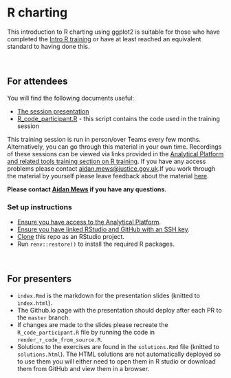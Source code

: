 # R charting

This introduction to R charting using ggplot2 is suitable for those who have completed the 
[Intro R training](https://github.com/moj-analytical-services/IntroRTraining) or have at least 
reached an equivalent standard to having done this.  

<br>

## For attendees

You will find the following documents useful:

* [The session presentation](https://moj-analytical-services.github.io/ggplotTraining/)   
* [R_code_participant.R](R_code_participant.R) - this script contains the code used in the training session  
  
This training session is run in person/over Teams every few months. Alternatively, you can go 
through this material in your own time. Recordings of these sessions can be viewed via links 
provided in the [Analytical Platform and related tools training section on R training](https://moj-analytical-services.github.io/ap-tools-training/ITG.html#r-training). If you 
have any access problems please contact <aidan.mews@justice.gov.uk>.If you work 
through the material by yourself please leave feedback about the material 
[here](https://airtable.com/shr9u2OJB2pW8Y0Af).  

**Please contact [Aidan Mews](aidan.mews@justice.gov.uk) if you have any questions.**

### Set up instructions
* [Ensure you have access to the Analytical Platform](https://user-guidance.analytical-platform.service.justice.gov.uk/get-started.html#quickstart-guide).
* [Ensure you have linked RStudio and GitHub with an SSH key](https://user-guidance.analytical-platform.service.justice.gov.uk/github/set-up-github.html).
* [Clone](https://user-guidance.analytical-platform.service.justice.gov.uk/github/rstudio-git.html#work-with-git-in-rstudio) this repo as an RStudio project.
* Run `renv::restore()` to install the required R packages.

<br>

## For presenters

* `index.Rmd` is the markdown for the presentation slides (knitted to `index.html`).
* The Github.io page with the presentation should deploy after each PR to the `master` branch.
* If changes are made to the slides please recreate the `R_code_participant.R` file by running the 
code in `render_r_code_from_source.R`.
* Solutions to the exercises are found in the `solutions.Rmd` file (knitted to `solutions.html`). 
The HTML solutions are not automatically deployed so to use them you will either need to open them
in R studio or download them from GitHub and view them in a browser.
